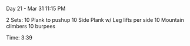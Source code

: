 Day 21 - Mar 31
11:15 PM

2 Sets:
10 Plank to pushup
10 Side Plank w/ Leg lifts per side
10 Mountain climbers
10 burpees

Time: 3:39

